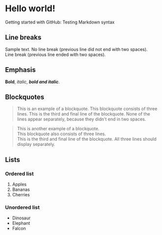 # Hello world!
Getting started with GitHub: Testing Markdown syntax  
## Line breaks  
Sample text.
No line break (previous line did not end with two spaces).  
Line break (previous line ended with two spaces).
## Emphasis  
**Bold**, *italic*, ***bold and italic***.
## Blockquotes  
> This is an example of a blockquote.
> This blockquote consists of three lines.
> This is the third and final line of the blockquote. None of the lines appear separately, because they didn't end in two spaces.  
  
> This is another example of a blockquote.  
> This blockquote also consists of three lines.  
> This is the third and final line of the blockquote. All three lines should display separately.  
## Lists  
### Ordered list
1. Apples
2. Bananas
3. Cherries
### Unordered list
- Dinosaur
- Elephant
- Falcon
